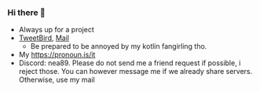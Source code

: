 ### Hi there 👋

 - Always up for a project
 - [TweetBird][twitter], [Mail][mail]
     - Be prepared to be annoyed by my kotlin fangirling tho.
 - My https://pronoun.is/it
 - Discord: nea89. Please do not send me a friend request if possible, i reject those. You can however message me if we already share servers. Otherwise, use my mail
 
[twitter]: https://twitter.com/nea89o
[mail]: mailto:nea@nea.moe
